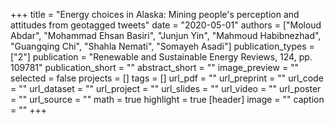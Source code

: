 +++
title = "Energy choices in Alaska: Mining people's perception and attitudes from geotagged tweets"
date = "2020-05-01"
authors = ["Moloud Abdar", "Mohammad Ehsan Basiri", "Junjun Yin", "Mahmoud Habibnezhad", "Guangqing Chi", "Shahla Nemati", "Somayeh Asadi"]
publication_types = ["2"]
publication = "Renewable and Sustainable Energy Reviews, 124, pp. 109781"
publication_short = ""
abstract_short = ""
image_preview = ""
selected = false
projects = []
tags = []
url_pdf = ""
url_preprint = ""
url_code = ""
url_dataset = ""
url_project = ""
url_slides = ""
url_video = ""
url_poster = ""
url_source = ""
math = true
highlight = true
[header]
image = ""
caption = ""
+++